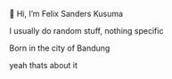 👋 Hi, I’m Felix Sanders Kusuma

I usually do random stuff, nothing specific

Born in the city of Bandung



yeah thats about it

<!---
FelixSanders/FelixSanders is a ✨ special ✨ repository because its `README.md` (this file) appears on your GitHub profile.
You can click the Preview link to take a look at your changes.
--->
